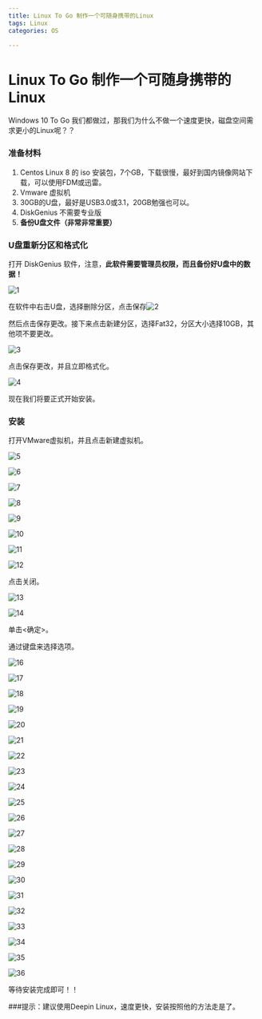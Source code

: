 ```yaml
---
title: Linux To Go 制作一个可随身携带的Linux
tags: Linux
categories: OS

---
```

# Linux To Go 制作一个可随身携带的Linux

Windows 10 To Go 我们都做过，那我们为什么不做一个速度更快，磁盘空间需求更小的Linux呢？？

### 准备材料

1. Centos Linux 8 的 iso 安装包，7个GB，下载很慢，最好到国内镜像网站下载，可以使用FDM或迅雷。
2. Vmware 虚拟机
3. 30GB的U盘，最好是USB3.0或3.1，20GB勉强也可以。
4. DiskGenius 不需要专业版
5. **备份U盘文件（非常非常重要）**

### U盘重新分区和格式化

打开 DiskGenius 软件，注意，**此软件需要管理员权限，而且备份好U盘中的数据！**

![1](https://15262331232.github.io/blog.github.io/static/img/LTG/1.png)

在软件中右击U盘，选择删除分区，点击保存![2](https://15262331232.github.io/blog.github.io/static/img/LTG/2.png)

然后点击保存更改。接下来点击新建分区，选择Fat32，分区大小选择10GB，其他项不要更改。

![3](https://15262331232.github.io/blog.github.io/static/img/LTG/3.png)

点击保存更改，并且立即格式化。

![4](https://15262331232.github.io/blog.github.io/static/img/LTG/4.png)

现在我们将要正式开始安装。

### 安装

打开VMware虚拟机，并且点击新建虚拟机。

![5](https://15262331232.github.io/blog.github.io/static/img/LTG/5.png)



![6](https://15262331232.github.io/blog.github.io/static/img/LTG/6.png)

![7](https://15262331232.github.io/blog.github.io/static/img/LTG/7.png)

![8](https://15262331232.github.io/blog.github.io/static/img/LTG/8.png)

![9](https://15262331232.github.io/blog.github.io/static/img/LTG/9.png)

![10](https://15262331232.github.io/blog.github.io/static/img/LTG/10.png)

![11](https://15262331232.github.io/blog.github.io/static/img/LTG/11.png)

![12](https://15262331232.github.io/blog.github.io/static/img/LTG/12.png)

点击关闭。

![13](https://15262331232.github.io/blog.github.io/static/img/LTG/13.png)

![14](https://15262331232.github.io/blog.github.io/static/img/LTG/14.png)

单击<确定>。

通过键盘来选择选项。

![16](https://15262331232.github.io/blog.github.io/static/img/LTG/16.png)

![17](https://15262331232.github.io/blog.github.io/static/img/LTG/17.png)

![18](https://15262331232.github.io/blog.github.io/static/img/LTG/18.png)

![19](https://15262331232.github.io/blog.github.io/static/img/LTG/19.png)

![20](https://15262331232.github.io/blog.github.io/static/img/LTG/20.png)

![21](https://15262331232.github.io/blog.github.io/static/img/LTG/21.png)

![22](https://15262331232.github.io/blog.github.io/static/img/LTG/22.png)

![23](https://15262331232.github.io/blog.github.io/static/img/LTG/23.png)

![24](https://15262331232.github.io/blog.github.io/static/img/LTG/24.png)

![25](https://15262331232.github.io/blog.github.io/static/img/LTG/25.png)

![26](https://15262331232.github.io/blog.github.io/static/img/LTG/26.png)

![27](https://15262331232.github.io/blog.github.io/static/img/LTG/27.png)

![28](https://15262331232.github.io/blog.github.io/static/img/LTG/28.png)

![29](https://15262331232.github.io/blog.github.io/static/img/LTG/29.png)

![30](https://15262331232.github.io/blog.github.io/static/img/LTG/30.png)

![31](https://15262331232.github.io/blog.github.io/static/img/LTG/31.png)

![32](https://15262331232.github.io/blog.github.io/static/img/LTG/32.png)

![33](https://15262331232.github.io/blog.github.io/static/img/LTG/33.png)

![34](https://15262331232.github.io/blog.github.io/static/img/LTG/34.png)

![35](https://15262331232.github.io/blog.github.io/static/img/LTG/35.png)

![36](https://15262331232.github.io/blog.github.io/static/img/LTG/36.png)

等待安装完成即可！！

###提示：建议使用Deepin Linux，速度更快，安装按照他的方法走是了。